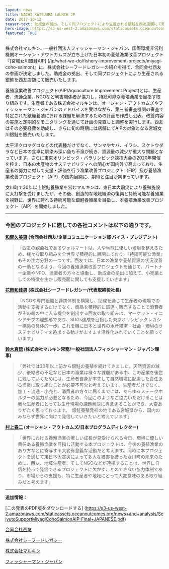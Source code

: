 ```yaml
---
layout: news
title: NACHI KATSUURA LAUNCH JP
date: 2017-10-12
teaser-text: 助成金の拠出、そして同プロジェクトにより生産される銀鮭を西友店舗にて販売いたします。
hero-image: https://s3-us-west-2.amazonaws.com/staticassets.oceanoutcomes.org/news+and+analysis/hero+images/seiyu-to-support-miyagi-aquaculture-hero.jpg
featured: TRUE
---
```

株式会社マルキン、一般社団法人フィッシャーマン・ジャパン、国際環境非営利機関オーシャン・アウトカムズが立ち上げた日本初の養殖漁業改善プロジェクト『[宮城女川銀鮭AIP] (/jp/what-we-do/fishery-improvement-projects/miyagi-coho-salmon)』に、株式会社シーフードレガシーの紹介を得て、合同会社西友の参画が決定しました。助成金の拠出、そして同プロジェクトにより生産される銀鮭を西友店舗にて販売いたします。

養殖漁業改善プロジェクト(AIP/Aquaculture Improvement Project)とは、生産者、流通企業、NGOなど利害関係者が協力し、持続可能な養殖漁業を目指す取り組みです。生産者である株式会社マルキンは、オーシャン・アウトカムズやフィッシャーマン・ジャパンのアドバイスを受けながら、第三者審査機関の審査で特定された銀鮭養殖における課題を解決するための計画を作成し公表、改善内容の実施と定期的なモニタリングを通じて計画の見直しと調整を実行します。西友はその必要経費を助成し、さらに旬の時期には店舗にてAIPの対象となる宮城女川銀鮭を販売いたします。

太平洋クロマグロなどの代表種だけでなく、サンマやサバ、イワシ、スケトウダラなど日本の食卓に馴染み深い魚も不漁が続き、資源量の減少が重大な問題となっています。さらに東京オリンピック・パラリンピック競技大会の2020年開催を控え、日本の水産物のサステナビリティへの関心が国内外で高まっており、生産者の努力に対して支援・評価を行う漁業改善プロジェクト（FIP）及び養殖漁業改善プロジェクト（AIP）の国内展開に、期待と注目が集まっています。

女川町で30年以上銀鮭養殖業を営むマルキンは、東日本大震災により養殖施設に大打撃を受けましたが、その後、創造的な地域経済の復興と持続可能な養殖業を視野に、世界に誇れる持続可能な銀鮭養殖業を目指し、本養殖漁業改善プロジェクト（AIP）を開始しました。

----

<h3>今回のプロジェクトに際しての各社コメントは以下の通りです。</h3>

**<a href="mailto:megumi_hayakawa@walmart.com">和間久美恵</a> (合同会社西友/企業コミュニケーション部 バイス・プレジデント)** 
>「西友の親会社であるウォルマートは、人や地球に優しい環境を整えるため、様々な取り組みを全世界で積極的に展開しており、『持続可能な漁業』もその注力分野の一つです。西友では、日本の漁業や養殖資源の状況改善の一助となるよう、今回の養殖漁業改善プロジェクトを通じて、パートナー企業やNPO、漁業者の方々と協働し、助成金の拠出に加えて、小売業としての特徴を生かし販売面に関しても支援していきます」

**<a href="mailto:wakao.hanaoka@seafoodlegacy.com">花岡和佳男</a> (株式会社シーフードレガシー/代表取締役社長)**
>「NGOや専門組織と連携体制を構築し、助成を通じて生産者の現場での活動を支援するだけでなく、商品を積極的に調達・販売することで消費者がその輪の中に入る機会を創出する西友の取り組みは、マーケット・イニシアチブの理想形であり、SDGs達成を目指した東京オリンピックレガシー構築の具体的一歩。これを機に日本と世界の水産経済・社会・環境のサステナビリティを追求する動きがますます活性化されていくことを願っています」

**<a href="mailto:shingo1987_2006@yahoo.co.jp">鈴木真悟</a> (株式会社マルキン常務/一般社団法人フィッシャーマン・ジャパン理事)**
>「弊社では30年以上前から銀鮭の養殖を続けてきました。天然資源の減少、後継者の不足など日本の漁業は様々な課題がある中、この産業を後世に残していくためには、生産者自身が率先して自然環境に配慮した責任ある漁業に取り組むことが必要不可欠と考えています。生産者だけでなく、加工・流通・小売と、消費者の方々に届くまでには、あらゆるステークホルダーの協力が必要となるため、今回このようなご協力いただけることは我々生産者にとっても生産現場の課題解決に専念することができ、大変ありがたく思っております。　銀鮭養殖発祥の地である宮城県から、国内のみならず世界に向けて発信していきたいと考えています」

**<a href="mailto:shunji@oceanoutcomes.org">村上春二</a> (オーシャン・アウトカムズ/日本プログラムディレクター)**
>「世界における養殖漁業の著しい成長が見受けられる今日、環境に優しい責任ある養殖漁業を目指し活動する本プロジェクトは、今後の養殖漁業のあり方などに寄与する大変有意義な活動だと考えます。同時に本プロジェクトを通じて東日本大震災によって多大な被害を被った女川町の未来のために、西友、地域生産者、そしてNGOなどが連携することは、世界に自信を持って発信できるプロジェクトに欠かすことのできない協力体制であり、市場からの支援も、特に生産者や地域にとって大変意味のある取り組みだと考えます」

----

**追加情報：**

[この発表のPDF版をダウンロードする] (https://s3-us-west-2.amazonaws.com/staticassets.oceanoutcomes.org/news+and+analysis/SeiyutoSupportMiyagiCohoSalmonAIP-Final+JAPANESE.pdf)

<a href="http://www.seiyu.co.jp" target="_blank">合同会社西友</a>

<a href="http://www.seafoodlegacy.com/ja/" target="_blank">株式会社シーフードレガシー</a>

<a href="http://www.kaki-marukin.com/" target="_blank">株式会社マルキン</a>

<a href="http://www.fishermanjapan.com/" target="_blank">フィッシャーマン・ジャパン</a>
